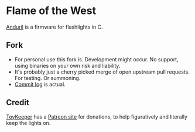 # Flame of the West

[Anduril](https://github.com/ToyKeeper/anduril) is a firmware for flashlights in C.

## Fork

 - For personal use this fork is. Development might occur. No support, using binaries on your own risk and liability.
 - It's probably just a cherry picked merge of open upstream pull requests. For testing. Or summoning.
 - [Commit log](https://github.com/gretel/anduril-tk/commits/trunk/) is actual.

## Credit

[ToyKeeper](https://github.com/ToyKeeper/anduril) has a [Patreon site](https://patreon.com/ToyKeeper) for donations, to help figuratively and literally keep the lights on.
